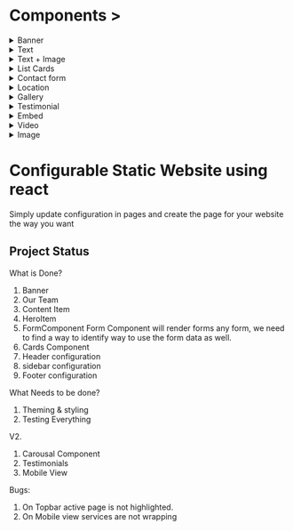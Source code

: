 # Components >

<details>
<summary>Banner</summary>

#### Add a full-width banner

```
    "component": "Banner",
    "img": "/images/home-banner.jpg",
    "supTitle": "",
    "title": "",
    "subtitle":  "",
    "text": "",
    "actionButtons": [
        {
            "label": "Hire",
            "to": "/contact",
            // "style": {"width": 400}
        },
        {
            "label": "Services",
            "to": "/services",
            // "style": {"width": 400}
        }
    ],
    "bgColor": "#ffc300",
    "textColor": "#fff",
    "setImageAsBackground": true,
    "rtl": true 
```
</details>


<details>
<summary>Text</summary>

#### Add a simple block of text

```
    "component": "Text",
    "description": "",
    "title": "Text",
    "rtl": true,
```
</details>


<details>
<summary>Text + Image</summary>

#### Add an image alongside a block of text

```
    "component": "TextImage",
    "img": "/images/home-banner.jpg",
    "description": "",
    "title": "Text + Image",
    "rtl": true,
```
</details>


<details>
<summary>List Cards</summary>

#### Add multiple items with images and text

```
    "component": "ListCards",
            "sectionTitle": "Section List",
            "cardInfo": [
                {
                    "title": "MM",
                    "img": "/images/home-banner.jpg",
                    "description": "Enim in fugiat reprehenderit ",
                },
                {
                    "title": "MM",
                    "img": "/images/home-banner.jpg",
                    "description": "Enim in fugiat reprehenderit ",
                },
                {
                    "title": "MM",
                    "img": "/images/home-banner.jpg",
                    "description": "Enim in fugiat reprehenderit incididunt ",
                }
            ]
```
</details>


<details>
<summary>Contact form</summary>

#### Add a contact form

```
    "component": "Form",
    "sectionTitle": "Contact Us",
    "inputs": [
        {
            "label": "Full Name",
            "type": "text",
            "validation": "required",
            "name": "full_name",
            "placeholder": "Full Name",
            "width": "50%"
        },
        {
            "label": "Phone",
            "type": "number",
            "name": "phone",
            "placeholder": "Eg. 888 888 8888",
            "width": "50%"
        },
        {
            "label": "Email",
            "type": "text",
            "validation": "email",
            "name": "email",
            "placeholder": "jhone@example.com",
        },
        {
            "label": "Describe your query",
            "type": "textarea",
            "placeholder": "Describe your query (optional)",
            "name": "description"
        }
    ],
```
</details>


<details>
<summary>Location</summary>

#### Display a map and location details

```
    TBC
```
</details>


<details>
<summary>Gallery</summary>

#### Display multiple images

```
    TBC
```
</details>


<details>
<summary>Testimonial</summary>

#### Display a quote or testimonial

```
    TBC
```
</details>


<details>
<summary>Embed</summary>

#### Embed an object with code

```
    TBC
```
</details>


<details>
<summary>Video</summary>

#### Display a YouTube video

```
    TBC
```
</details>


<details>
<summary>Image</summary>

#### Display a single image

```
    TBC
```
</details>



# Configurable Static Website using react

Simply update configuration in pages and create the page for your website the way you want


## Project Status

What is Done?

1. Banner
2. Our Team 
3. Content Item
4. HeroItem
5. FormComponent
    Form Component will render forms any form, we need to find a way to identify way to use the form data as well.
6. Cards Component
7. Header configuration
8. sidebar configuration
9. Footer configuration

What Needs to be done?

1. Theming & styling
2. Testing Everything


V2.
1. Carousal Component
2. Testimonials
3. Mobile View


Bugs:

1. On Topbar active page is not highlighted.
2. On Mobile view services are not wrapping






